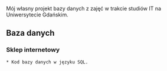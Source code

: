 Mój własny projekt bazy danych z zajęć w trakcie studiów IT na Uniwersytecie Gdańskim.

## Baza danych

### Sklep internetowy

```
* Kod bazy danych w języku SQL.
```
